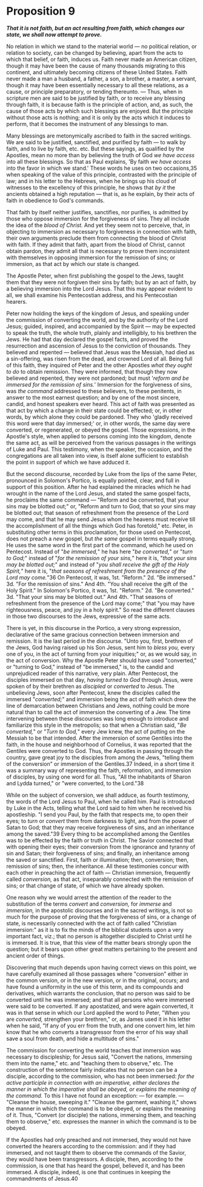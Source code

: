 # Proposition 9

***That it is not faith, but an act resulting from faith, which changes our state, we shall now attempt to prove.***

No relation in which we stand to the material world — no political relation, or relation to society, can be changed by believing, apart from the acts to which that belief, or faith, induces us. Faith never made an American citizen, though it may have been the cause of many thousands migrating to this continent, and ultimately becoming citizens of these United States. Faith never made a man a husband, a father, a son, a brother, a master, a servant, though it may have been essentially necessary to all these relations, as a cause, or principle preparatory, or tending thereunto. — Thus, when in scripture men are said to be justified by faith, or to receive any blessing through faith, it is because faith is the principle of action, and, as such, the cause of those acts by which such blessings are enjoyed. But the principle without those acts is nothing; and it is only by the acts which it induces to perform, that it becomes the instrument of any blessings to man.

Many blessings are metonymically ascribed to faith in the sacred writings. We are said to be justified, sanctified, and purified by faith — to walk by faith, and to live by faith, etc. etc. But these sayings, as qualified by the Apostles, mean no more than by believing the truth of God *we have access* into all these blessings. So that as Paul explains, 'By faith *we have access* into the favor in which we stand.' These words he uses on two occasions,35 when speaking of the value of this principle, contrasted with the principle of law; and in his letter to the Hebrews, when he brings up his cloud of witnesses to the excellency of this principle, he shows that *by it* the ancients obtained a high reputation — that is, as he explain, by their acts of faith in obedience to God's commands.

That faith by itself neither justifies, sanctifies, nor purifies, is admitted by those who oppose immersion for the forgiveness of sins. They all include the idea of the *blood of Christ.* And yet they seem not to perceive, that, in objecting to immersion as necessary to forgiveness in connection with faith, their own arguments preclude them from connecting the blood of Christ with faith. If they admit that faith, apart from the blood of Christ, cannot obtain pardon, they admit all that is necessary to prove them inconsistent with themselves in opposing immersion for the remission of sins; or immersion, as that act by which our state is changed.

The Apostle Peter, when first publishing the gospel to the Jews, taught them that they were not forgiven their sins by faith; but by an act of faith, by a believing immersion into the Lord Jesus. That this may appear evident to all, we shall examine his Pentecostian address, and his Pentecostian hearers.

Peter now holding the keys of the kingdom of Jesus, and speaking under the commission of converting the world, and by the authority of the Lord Jesus; guided, inspired, and accompanied by the Spirit — may be expected to speak the truth, the whole truth, plainly and intelligibly, to his brethren the Jews. He had that day declared the gospel facts, and proved the resurrection and ascension of Jesus to the conviction of thousands. They believed and repented — believed that Jesus was the Messiah, had died as a sin-offering, was risen from the dead, and crowned Lord of all. Being full of this faith, they inquired of Peter and the other Apostles *what they ought to do* to obtain remission. They were informed, that though they now believed and repented, they were not pardoned; but must '*reform and be immersed for the remission of sins.*' Immersion for the forgiveness of sins, was *the command* addressed to these believers, to these penitents, in answer to the most earnest question; and by one of the most sincere, candid, and honest speakers ever heard. This act of faith was presented as that act by which a change in their state could be effected; or, in other words, by which alone they could be pardoned. They who 'gladly received this word were that day immersed;' or, in other words, the same day were converted, or regenerated, or obeyed the gospel. Those expressions, in the Apostle's style, when applied to persons coming into the kingdom, denote the same act, as will be perceived from the various passages in the writings of Luke and Paul. This testimony, when the speaker, the occasion, and the congregations are all taken into view, is itself alone sufficient to establish the point in support of which we have adduced it.

But the second discourse, recorded by Luke from the lips of the same Peter, pronounced in Solomon's Portico, is equally pointed, clear, and full in support of this position. After he had explained the miracles which he had wrought in the name of the Lord Jesus, and stated the same gospel facts, he proclaims the same command — "Reform and be converted, that your sins may be blotted out;" or, "Reform and turn to God, that so your sins may be blotted out; that season of refreshment from the presence of the Lord may come, and that he may send Jesus whom the heavens must receive till the accomplishment of all the things which God has foretold," etc. Peter, in substituting other terms in this proclamation, for those used on Pentecost, does not preach a *new* gospel, but *the same* gospel in terms equally strong. He uses the same word in the first part of the command, which he used on Pentecost. Instead of "*be immersed,*" he has here "*be converted,*" or "*turn to God;*" instead of "*for the remission of your sins,*" here it is, "*that your sins may be blotted out;*" and instead of "*you shall receive the gift of the Holy Spirit,*" here it is, "*that seasons of refreshment from the presence of the Lord may come.*"36 On Pentecost, it was, 1st. "Reform." 2d. "Be immersed." 3d. "For the remission of sins." And 4th. "You shall receive the gift of the Holy Spirit." In Solomon's Portico, it was, 1st. "Reform." 2d. "Be converted." 3d. "That your sins may be blotted out." And 4th. "That seasons of refreshment from the presence of the Lord may come;" that "you may have righteousness, peace, and joy in a holy spirit." So read the different clauses in those two discourses to the Jews, expressive of the same acts.

There is yet, in this discourse in the Portico, a very strong expression, declarative of the same gracious connection between immersion and remission. It is the last period in the discourse. "Unto you, first, brethren of the Jews, God having raised up his Son Jesus, sent him to *bless you,* every one of you, in the act of turning from your iniquities;" or, as we would say, in the act of conversion. Why the Apostle Peter should have used "converted," or "turning to God," instead of "be immersed," is, to the candid and unprejudiced reader of this narrative, very plain. After Pentecost, the disciples immersed on that day, *having turned to God* through Jesus, were spoken of by their brethren as *discipled* or *converted* to Jesus. The unbelieving Jews, soon after Pentecost, knew the disciples called the immersed "*converted;*" and immersion being the act of faith which drew the line of demarcation between Christians and Jews, nothing could be more natural than to call the act of immersion the converting of a Jew. The time intervening between these discourses was long enough to introduce and familiarize this style in the metropolis; so that when a Christian said, "*Be converted,*" or "*Turn to God,*" every Jew knew, the act of putting on the Messiah to be that intended. After the immersion of some Gentiles into the faith, in the house and neighborhood of Cornelius, it was reported that the Gentiles were converted to God. Thus, the Apostles in passing through the country, gave great joy to the disciples from among the Jews, "telling them of the conversion" or immersion of the Gentiles.37 Indeed, in a short time it was a summary way of representing the faith, reformation, and immersion of disciples, by using one word for all. Thus, "All the inhabitants of Sharon and Lydda turned," or "were converted, to the Lord."38

While on the subject of conversion, we shall adduce, as fourth testimony, the words of the Lord Jesus to Paul, when he called him. Paul is introduced by Luke in the Acts, telling what the Lord said to him when he received his apostleship. "I send you Paul, by the faith that respects me, to open their eyes; to *turn* or *convert* them from darkness to light, and from the power of Satan to God; that they may receive forgiveness of sins, and an inheritance among the saved."39 Every thing to be accomplished among the Gentiles was to be effected by the faith or truth in Christ. The Savior connected that with opening their eyes; their conversion from the ignorance and tyranny of sin and Satan; their forgiveness of sins; and finally, an inheritance among the saved or sanctified. First, faith or illumination; then, conversion; then, remission of sins; then, the inheritance. All these testimonies concur with each other in preaching the act of faith — Christian immersion, frequently called *conversion,* as that act, inseparably connected with the remission of sins; or that change of state, of which we have already spoken.

One reason why we would arrest the attention of the reader to the substitution of the terms *convert* and *conversion,* for *immerse* and *immersion,* in the apostolic discourses and in the sacred writings, is not so much for the purpose of proving that the forgiveness of sins, or a change of state, is necessarily connected with the act of faith called "Christian immersion:" as it is to fix the minds of the biblical students upon a very important fact, viz.; that no person is altogether discipled to Christ until he is immersed. It is true, that this view of the matter bears strongly upon the question; but it bears upon other great matters pertaining to the present and ancient order of things.

Discovering that much depends upon having correct views on this point, we have carefully examined all those passages where "conversion" either in the common version, or in the new version, or in the original, occurs; and have found a uniformity in the use of this term, and its compounds and derivatives, which warrants the conclusion, that no person was said to be converted until he was immersed; and that all persons who were immersed were said to be converted. If any apostatized, and were again converted, it was in that sense in which our Lord applied the word to Peter, "When you are *converted,* strengthen your brethren," or, as James used it in his letter when he said, "If any of you err from the truth, and one convert him, let him know that he who converts a transgressor from the error of his way shall save a soul from death, and hide a multitude of sins."

The commission for converting the world teaches that immersion was necessary to discipleship; for Jesus said, "Convert the nations, immersing them into the name," etc. and "teaching them to observe," etc. The construction of the sentence fairly indicates that no person can be a disciple, according to the commission, who has not been immersed: *for the active participle in connection with an imperative, either declares the manner in which the imperative shall be obeyed, or explains the meaning of the command.* To this I have not found an exception: — for example. — "Cleanse the house, sweeping it." "Cleanse the garment, washing it," shows the manner in which the command is to be obeyed, or explains the meaning of it. Thus, "Convert (or disciple) the nations, immersing them, and teaching them to observe," etc. expresses the manner in which the command is to be obeyed.

If the Apostles had only preached and not immersed, they would not have converted the hearers according to the commission: and if they had immersed, and not taught them to observe the commands of the Savior, they would have been transgressors. A disciple, then, according to the commission, is one that has heard the gospel, believed it, and has been immersed. A disciple, indeed, is one that continues in keeping the commandments of Jesus.40
